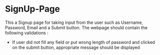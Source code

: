 # SignUp-Page
This a Signup page for taking input from the user such as Username, Password, Email and a Submit button. The webpage should contain the following validations :
* If user did not fill any field or put wrong length of password and clicked on the submit button, appropriate message should be displayed
